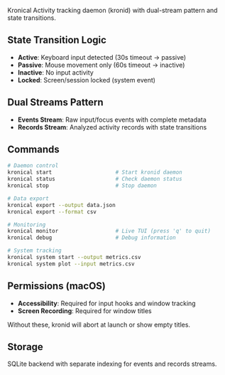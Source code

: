 Kronical
Activity tracking daemon (kronid) with dual-stream pattern and state transitions.

## State Transition Logic
- **Active**: Keyboard input detected (30s timeout → passive)
- **Passive**: Mouse movement only (60s timeout → inactive)  
- **Inactive**: No input activity
- **Locked**: Screen/session locked (system event)

## Dual Streams Pattern
- **Events Stream**: Raw input/focus events with complete metadata
- **Records Stream**: Analyzed activity records with state transitions

## Commands
```bash
# Daemon control
kronical start                    # Start kronid daemon
kronical status                   # Check daemon status
kronical stop                     # Stop daemon

# Data export
kronical export --output data.json
kronical export --format csv

# Monitoring
kronical monitor                  # Live TUI (press 'q' to quit)
kronical debug                    # Debug information

# System tracking
kronical system start --output metrics.csv
kronical system plot --input metrics.csv
```

## Permissions (macOS)
- **Accessibility**: Required for input hooks and window tracking
- **Screen Recording**: Required for window titles

Without these, kronid will abort at launch or show empty titles.

## Storage
SQLite backend with separate indexing for events and records streams.

